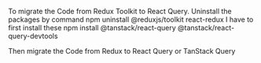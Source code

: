 To migrate the Code from Redux Toolkit to React Query.
Uninstall the packages by command npm uninstall @reduxjs/toolkit react-redux
I have to first install these
npm install @tanstack/react-query @tanstack/react-query-devtools

Then migrate the Code from Redux to React Query or TanStack Query
